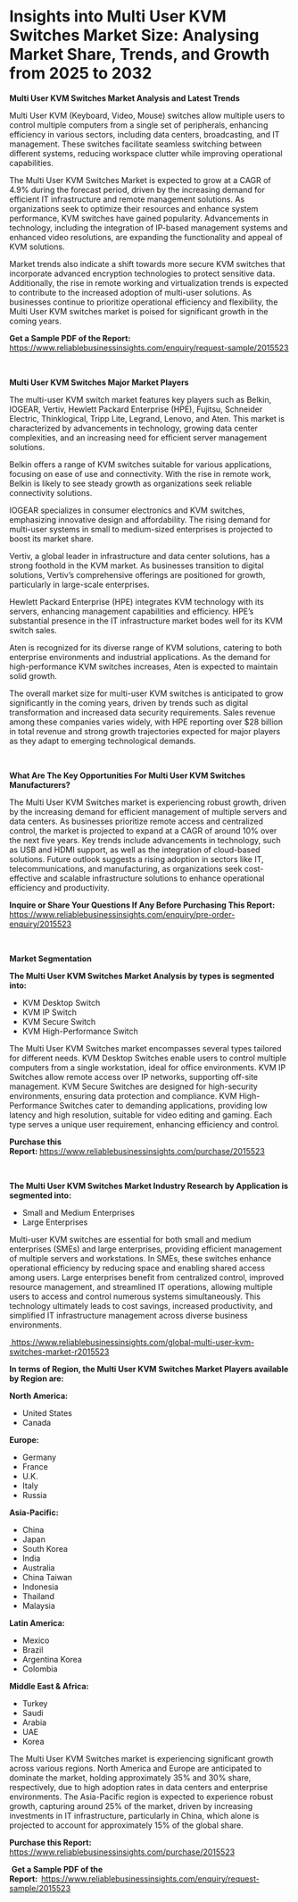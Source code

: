 <p><h1>Insights into Multi User KVM Switches Market Size: Analysing Market Share, Trends, and Growth from 2025 to 2032</h1></p><p><strong>Multi User KVM Switches Market Analysis and Latest Trends</strong></p>
<p><p>Multi User KVM (Keyboard, Video, Mouse) switches allow multiple users to control multiple computers from a single set of peripherals, enhancing efficiency in various sectors, including data centers, broadcasting, and IT management. These switches facilitate seamless switching between different systems, reducing workspace clutter while improving operational capabilities.</p><p>The Multi User KVM Switches Market is expected to grow at a CAGR of 4.9% during the forecast period, driven by the increasing demand for efficient IT infrastructure and remote management solutions. As organizations seek to optimize their resources and enhance system performance, KVM switches have gained popularity. Advancements in technology, including the integration of IP-based management systems and enhanced video resolutions, are expanding the functionality and appeal of KVM solutions.</p><p>Market trends also indicate a shift towards more secure KVM switches that incorporate advanced encryption technologies to protect sensitive data. Additionally, the rise in remote working and virtualization trends is expected to contribute to the increased adoption of multi-user solutions. As businesses continue to prioritize operational efficiency and flexibility, the Multi User KVM switches market is poised for significant growth in the coming years.</p></p>
<p><strong>Get a Sample PDF of the Report:&nbsp;</strong> <a href="https://www.reliablebusinessinsights.com/enquiry/request-sample/2015523?utm_campaign=2274&utm_medium=2&utm_source=Github&utm_content=ia&utm_term=15042025&utm_id=multi-user-kvm-switches">https://www.reliablebusinessinsights.com/enquiry/request-sample/2015523</a></p>
<p>&nbsp;</p>
<p><strong>Multi User KVM Switches Major Market Players</strong></p>
<p><p>The multi-user KVM switch market features key players such as Belkin, IOGEAR, Vertiv, Hewlett Packard Enterprise (HPE), Fujitsu, Schneider Electric, Thinklogical, Tripp Lite, Legrand, Lenovo, and Aten. This market is characterized by advancements in technology, growing data center complexities, and an increasing need for efficient server management solutions.</p><p>Belkin offers a range of KVM switches suitable for various applications, focusing on ease of use and connectivity. With the rise in remote work, Belkin is likely to see steady growth as organizations seek reliable connectivity solutions.</p><p>IOGEAR specializes in consumer electronics and KVM switches, emphasizing innovative design and affordability. The rising demand for multi-user systems in small to medium-sized enterprises is projected to boost its market share.</p><p>Vertiv, a global leader in infrastructure and data center solutions, has a strong foothold in the KVM market. As businesses transition to digital solutions, Vertiv’s comprehensive offerings are positioned for growth, particularly in large-scale enterprises.</p><p>Hewlett Packard Enterprise (HPE) integrates KVM technology with its servers, enhancing management capabilities and efficiency. HPE’s substantial presence in the IT infrastructure market bodes well for its KVM switch sales.</p><p>Aten is recognized for its diverse range of KVM solutions, catering to both enterprise environments and industrial applications. As the demand for high-performance KVM switches increases, Aten is expected to maintain solid growth.</p><p>The overall market size for multi-user KVM switches is anticipated to grow significantly in the coming years, driven by trends such as digital transformation and increased data security requirements. Sales revenue among these companies varies widely, with HPE reporting over $28 billion in total revenue and strong growth trajectories expected for major players as they adapt to emerging technological demands.</p></p>
<p>&nbsp;</p>
<p><strong>What Are The Key Opportunities For Multi User KVM Switches Manufacturers?</strong></p>
<p><p>The Multi User KVM Switches market is experiencing robust growth, driven by the increasing demand for efficient management of multiple servers and data centers. As businesses prioritize remote access and centralized control, the market is projected to expand at a CAGR of around 10% over the next five years. Key trends include advancements in technology, such as USB and HDMI support, as well as the integration of cloud-based solutions. Future outlook suggests a rising adoption in sectors like IT, telecommunications, and manufacturing, as organizations seek cost-effective and scalable infrastructure solutions to enhance operational efficiency and productivity.</p></p>
<p><strong>Inquire or Share Your Questions If Any Before Purchasing This Report:</strong> <a href="https://www.reliablebusinessinsights.com/enquiry/pre-order-enquiry/2015523?utm_campaign=2274&utm_medium=2&utm_source=Github&utm_content=ia&utm_term=15042025&utm_id=multi-user-kvm-switches">https://www.reliablebusinessinsights.com/enquiry/pre-order-enquiry/2015523</a></p>
<p>&nbsp;</p>
<p><strong>Market Segmentation</strong></p>
<p><strong>The Multi User KVM Switches Market Analysis by types is segmented into:</strong></p>
<p><ul><li>KVM Desktop Switch</li><li>KVM IP Switch</li><li>KVM Secure Switch</li><li>KVM High-Performance Switch</li></ul></p>
<p><p>The Multi User KVM Switches market encompasses several types tailored for different needs. KVM Desktop Switches enable users to control multiple computers from a single workstation, ideal for office environments. KVM IP Switches allow remote access over IP networks, supporting off-site management. KVM Secure Switches are designed for high-security environments, ensuring data protection and compliance. KVM High-Performance Switches cater to demanding applications, providing low latency and high resolution, suitable for video editing and gaming. Each type serves a unique user requirement, enhancing efficiency and control.</p></p>
<p><strong>Purchase this Report:&nbsp;</strong><a href="https://www.reliablebusinessinsights.com/purchase/2015523?utm_campaign=2274&utm_medium=2&utm_source=Github&utm_content=ia&utm_term=15042025&utm_id=multi-user-kvm-switches">https://www.reliablebusinessinsights.com/purchase/2015523</a></p>
<p>&nbsp;</p>
<p><strong>The Multi User KVM Switches Market Industry Research by Application is segmented into:</strong></p>
<p><ul><li>Small and Medium Enterprises</li><li>Large Enterprises</li></ul></p>
<p><p>Multi-user KVM switches are essential for both small and medium enterprises (SMEs) and large enterprises, providing efficient management of multiple servers and workstations. In SMEs, these switches enhance operational efficiency by reducing space and enabling shared access among users. Large enterprises benefit from centralized control, improved resource management, and streamlined IT operations, allowing multiple users to access and control numerous systems simultaneously. This technology ultimately leads to cost savings, increased productivity, and simplified IT infrastructure management across diverse business environments.</p></p>
<p><a href="https://www.reliablebusinessinsights.com/global-multi-user-kvm-switches-market-r2015523?utm_campaign=2274&utm_medium=2&utm_source=Github&utm_content=ia&utm_term=15042025&utm_id=multi-user-kvm-switches">&nbsp;https://www.reliablebusinessinsights.com/global-multi-user-kvm-switches-market-r2015523</a></p>
<p><strong>In terms of Region, the Multi User KVM Switches Market Players available by Region are:</strong></p>
<p>
    <p> <strong> North America: </strong>
        <ul>
            <li>United States</li>
            <li>Canada</li>
        </ul>
        </p> 
    <p> <strong> Europe: </strong>
        <ul>
            <li>Germany</li>
            <li>France</li>
            <li>U.K.</li>
            <li>Italy</li>
            <li>Russia</li>
        </ul>
        </p> 
    <p> <strong> Asia-Pacific: </strong>
        <ul>
            <li>China</li>
            <li>Japan</li>
            <li>South Korea</li>
            <li>India</li>
            <li>Australia</li>
            <li>China Taiwan</li>
            <li>Indonesia</li>
            <li>Thailand</li>
            <li>Malaysia</li>
        </ul>
        </p> 
    <p> <strong> Latin America: </strong>
        <ul>
            <li>Mexico</li>
            <li>Brazil</li>
            <li>Argentina Korea</li>
            <li>Colombia</li>
        </ul>
        </p> 
    <p> <strong> Middle East & Africa: </strong>
        <ul>
            <li>Turkey</li>
            <li>Saudi</li>
            <li>Arabia</li>
            <li>UAE</li>
            <li>Korea</li>
        </ul>
    </p>
    </p>
<p><p>The Multi User KVM Switches market is experiencing significant growth across various regions. North America and Europe are anticipated to dominate the market, holding approximately 35% and 30% share, respectively, due to high adoption rates in data centers and enterprise environments. The Asia-Pacific region is expected to experience robust growth, capturing around 25% of the market, driven by increasing investments in IT infrastructure, particularly in China, which alone is projected to account for approximately 15% of the global share.</p></p>
<p><strong>Purchase this Report: </strong><a href="https://www.reliablebusinessinsights.com/purchase/2015523?utm_campaign=2274&utm_medium=2&utm_source=Github&utm_content=ia&utm_term=15042025&utm_id=multi-user-kvm-switches">https://www.reliablebusinessinsights.com/purchase/2015523</a></p>
<p>&nbsp;<strong>Get a Sample PDF of the Report:&nbsp;&nbsp;</strong><a href="https://www.reliablebusinessinsights.com/enquiry/request-sample/2015523?utm_campaign=2274&utm_medium=2&utm_source=Github&utm_content=ia&utm_term=15042025&utm_id=multi-user-kvm-switches">https://www.reliablebusinessinsights.com/enquiry/request-sample/2015523</a></p>
<p><strong></strong></p>
<p><p></p><p></p><p></p></p>